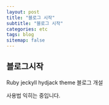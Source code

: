 ```yaml
---
layout: post
title: "블로그 시작"
subtitle: "블로그 시작"
categories: etc
tags: blog
sitemap: false
---
```


## 블로그시작

Ruby jeckyll hydjack theme 블로그 개설

사용법 익히는 중입니다.
